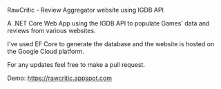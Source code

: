 RawCritic - Review Aggregator website using IGDB API

A .NET Core Web App using the IGDB API to populate Games' data and reviews from various websites.

I've used EF Core to generate the database and the website is hosted on the Google Cloud platform.

For any updates feel free to make a pull request.

Demo: https://rawcritic.appspot.com